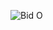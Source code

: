 

![Bid O](https://imgs.search.brave.com/x-OAbOM5pBQcMDgu2PPcU6SPLA2mjM-k0gx9ofLmtEw/rs:fit:860:0:0:0/g:ce/aHR0cHM6Ly9pLnNz/dGF0aWMubmV0L04y/azRzLnBuZw)

